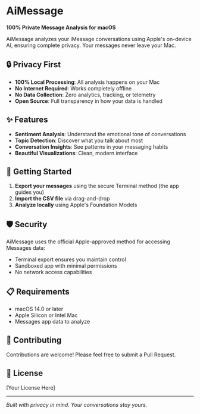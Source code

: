 # AiMessage

**100% Private Message Analysis for macOS**

AiMessage analyzes your iMessage conversations using Apple's on-device AI, ensuring complete privacy. Your messages never leave your Mac.

## 🔒 Privacy First

- **100% Local Processing**: All analysis happens on your Mac
- **No Internet Required**: Works completely offline
- **No Data Collection**: Zero analytics, tracking, or telemetry
- **Open Source**: Full transparency in how your data is handled

## ✨ Features

- **Sentiment Analysis**: Understand the emotional tone of conversations
- **Topic Detection**: Discover what you talk about most
- **Conversation Insights**: See patterns in your messaging habits
- **Beautiful Visualizations**: Clean, modern interface

## 🚀 Getting Started

1. **Export your messages** using the secure Terminal method (the app guides you)
2. **Import the CSV file** via drag-and-drop
3. **Analyze locally** using Apple's Foundation Models

## 🛡️ Security

AiMessage uses the official Apple-approved method for accessing Messages data:
- Terminal export ensures you maintain control
- Sandboxed app with minimal permissions
- No network access capabilities

## 📋 Requirements

- macOS 14.0 or later
- Apple Silicon or Intel Mac
- Messages app data to analyze

## 🤝 Contributing

Contributions are welcome! Please feel free to submit a Pull Request.

## 📄 License

[Your License Here]

---

*Built with privacy in mind. Your conversations stay yours.*
